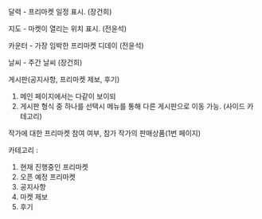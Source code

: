 달력 - 프리마켓 일정 표시. (장건희)



지도 - 마켓이 열리는 위치 표시. (전윤석)



카운터 - 가장 임박한 프리마켓 디데이 (전윤석)



날씨 - 주간 날씨 (장건희)



게시판(공지사항, 프리마켓 제보, 후기) 

1. 메인 페이지에서는 다같이 보이되
2. 게시판 형식 중 하나를 선택시 메뉴를 통해 다른 게시판으로 이동 가능. (사이드 카테고리)



작가에 대한 프리마켓 참여 여부, 참가 작가의 판매상품(1번 페이지)





카테고리 :

1. 현재 진행중인 프리마켓
2. 오픈 예정 프리마켓
3. 공지사항
4. 마켓 제보
5. 후기



